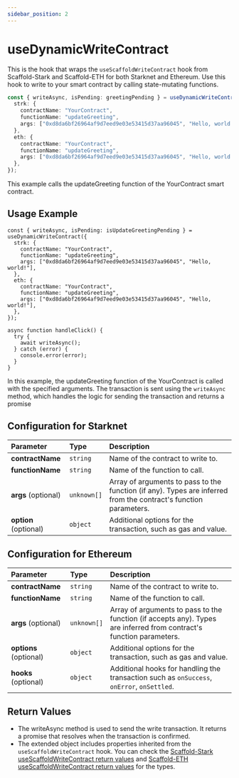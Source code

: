 ```yaml
---
sidebar_position: 2
---
```


# useDynamicWriteContract

This is the hook that wraps the `useScaffoldWriteContract` hook from Scaffold-Stark and Scaffold-ETH for both Starknet and Ethereum. Use this hook to write to your smart contract by calling state-mutating functions.

```ts
const { writeAsync, isPending: greetingPending } = useDynamicWriteContract({
  strk: {
    contractName: "YourContract",
    functionName: "updateGreeting",
    args: ["0xd8da6bf26964af9d7eed9e03e53415d37aa96045", "Hello, world!"],
  },
  eth: {
    contractName: "YourContract",
    functionName: "updateGreeting",
    args: ["0xd8da6bf26964af9d7eed9e03e53415d37aa96045", "Hello, world!"],
  },
});
```

This example calls the updateGreeting function of the YourContract smart contract.

## Usage Example

```tsx
const { writeAsync, isPending: isUpdateGreetingPending } = useDynamicWriteContract({
  strk: {
    contractName: "YourContract",
    functionName: "updateGreeting",
    args: ["0xd8da6bf26964af9d7eed9e03e53415d37aa96045", "Hello, world!"],
  },
  eth: {
    contractName: "YourContract",
    functionName: "updateGreeting",
    args: ["0xd8da6bf26964af9d7eed9e03e53415d37aa96045", "Hello, world!"],
  },
});

async function handleClick() {
  try {
    await writeAsync();
  } catch (error) {
    console.error(error);
  }
}
```

In this example, the updateGreeting function of the YourContract is called with the specified arguments. The transaction is sent using the `writeAsync` method, which handles the logic for sending the transaction and returns a promise

## Configuration for Starknet

| Parameter             | Type        | Description                                                                                                      |
| :-------------------- | :---------- | :--------------------------------------------------------------------------------------------------------------- |
| **contractName**      | `string`    | Name of the contract to write to.                                                                                |
| **functionName**      | `string`    | Name of the function to call.                                                                                    |
| **args** (optional)   | `unknown[]` | Array of arguments to pass to the function (if any). Types are inferred from the contract's function parameters. |
| **option** (optional) | `object`    | Additional options for the transaction, such as gas and value.                                                   |

## Configuration for Ethereum

| Parameter              | Type        | Description                                                                                                          |
| :--------------------- | :---------- | :------------------------------------------------------------------------------------------------------------------- |
| **contractName**       | `string`    | Name of the contract to write to.                                                                                    |
| **functionName**       | `string`    | Name of the function to call.                                                                                        |
| **args** (optional)    | `unknown[]` | Array of arguments to pass to the function (if accepts any). Types are inferred from contract's function parameters. |
| **options** (optional) | `object`    | Additional options for the transaction, such as gas and value.                                                       |
| **hooks** (optional)   | `object`    | Additional hooks for handling the transaction such as `onSuccess`, `onError`, `onSettled`.                           |

## Return Values

- The writeAsync method is used to send the write transaction. It returns a promise that resolves when the transaction is confirmed.
- The extended object includes properties inherited from the `useScaffoldWriteContract` hook. You can check the [Scaffold-Stark useScaffoldWriteContract return values](https://docs.scaffoldstark.com/hooks/useScaffoldWriteContract#return-values) and [Scaffold-ETH useScaffoldWriteContract return values](https://docs.scaffoldeth.io/hooks/useScaffoldWriteContract#return-values) for the types.
